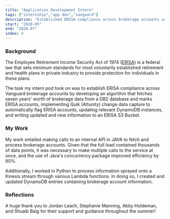 ```yaml
---
title: "Application Development Intern"
tags: ["internship","app dev","vanguard"]
description: "Established ERISA compliance across brokerage accounts using Java, Python, and AWS."
start: "2020-05"
end: "2020-07"
index: 4
---
```


### Background
The Employee Retirement Income Security Act of 1974 (<a href="https://www.dol.gov/general/topic/retirement/erisa#:~:text=The%20Employee%20Retirement%20Income%20Security,for%20individuals%20in%20these%20plans">ERISA</a>) is a federal law that sets minimum standards for most voluntarily established retirement and health plans in private industry to provide protection for individuals in these plans.

The task my intern pod took on was to establish ERISA compliance across Vanguard brokerage accounts by developing an algorithm that fetches seven years' worth of brokerage data from a DB2 database and marks ERISA accounts, implementing Quik (Attunity) change data capture to automatically flag ERISA accounts, updating relevant DynamoDB instances, and writing updated and new information to an ERISA S3 Bucket.

### My Work

My work entailed making calls to an internal API in JAVA to fetch and process brokerage accounts. Given that the full load contained thousands of data points, it was necessary to make multiple calls to the service at once, and the use of Java's concurrency package improved efficiency by 90%.

Additionally, I worked in Python to process information sprayed onto a Kinesis stream through various Lambda functions. In doing so, I created and updated DynamoDB entries containing brokerage account information. 

### Reflections
A huge thank you to Jordan Leach, Stephanie Manning, Abby Holdeman, and Shuaib Baig for their support and guidance throughout the summer!